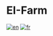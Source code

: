 # EI-Farm
[![en](https://img.shields.io/badge/lang-en-red.svg)](https://github.com/dan-lara/EI-Farm/blob/master/README.md)
[![fr](https://img.shields.io/badge/lang-fr-green.svg)](https://github.com/dan-lara/EI-Farm/blob/master/README.fr.md)
